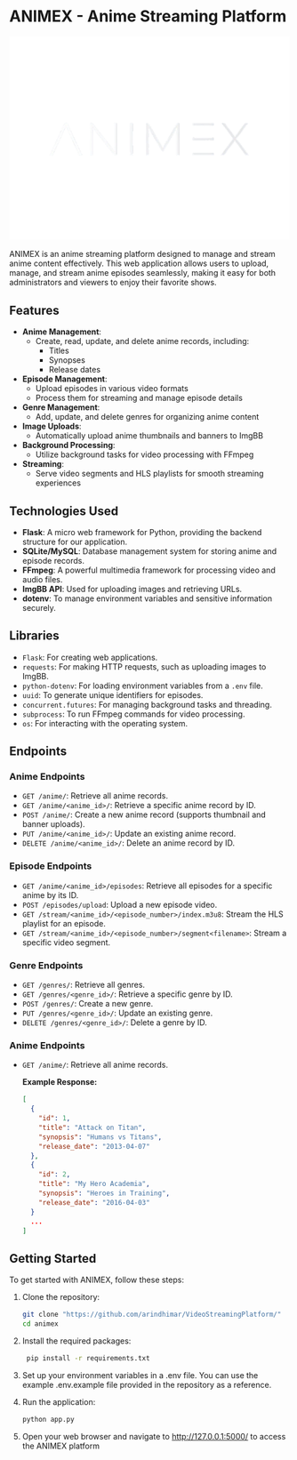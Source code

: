 # ANIMEX - Anime Streaming Platform

![ANIMEX Logo](https://github.com/arindhimar/VideoStreamingPlatform/blob/ANIMEX/static/images/Logo-NoBackgroud.png)

ANIMEX is an anime streaming platform designed to manage and stream anime content effectively. This web application allows users to upload, manage, and stream anime episodes seamlessly, making it easy for both administrators and viewers to enjoy their favorite shows.

## Features

- **Anime Management**:
  - Create, read, update, and delete anime records, including:
    - Titles
    - Synopses
    - Release dates
- **Episode Management**:
  - Upload episodes in various video formats
  - Process them for streaming and manage episode details
- **Genre Management**:
  - Add, update, and delete genres for organizing anime content
- **Image Uploads**:
  - Automatically upload anime thumbnails and banners to ImgBB
- **Background Processing**:
  - Utilize background tasks for video processing with FFmpeg
- **Streaming**:
  - Serve video segments and HLS playlists for smooth streaming experiences

## Technologies Used

- **Flask**: A micro web framework for Python, providing the backend structure for our application.
- **SQLite/MySQL**: Database management system for storing anime and episode records.
- **FFmpeg**: A powerful multimedia framework for processing video and audio files.
- **ImgBB API**: Used for uploading images and retrieving URLs.
- **dotenv**: To manage environment variables and sensitive information securely.

## Libraries

- `Flask`: For creating web applications.
- `requests`: For making HTTP requests, such as uploading images to ImgBB.
- `python-dotenv`: For loading environment variables from a `.env` file.
- `uuid`: To generate unique identifiers for episodes.
- `concurrent.futures`: For managing background tasks and threading.
- `subprocess`: To run FFmpeg commands for video processing.
- `os`: For interacting with the operating system.

## Endpoints

### Anime Endpoints

- `GET /anime/`: Retrieve all anime records.
- `GET /anime/<anime_id>/`: Retrieve a specific anime record by ID.
- `POST /anime/`: Create a new anime record (supports thumbnail and banner uploads).
- `PUT /anime/<anime_id>/`: Update an existing anime record.
- `DELETE /anime/<anime_id>/`: Delete an anime record by ID.

### Episode Endpoints

- `GET /anime/<anime_id>/episodes`: Retrieve all episodes for a specific anime by its ID.
- `POST /episodes/upload`: Upload a new episode video.
- `GET /stream/<anime_id>/<episode_number>/index.m3u8`: Stream the HLS playlist for an episode.
- `GET /stream/<anime_id>/<episode_number>/segment<filename>`: Stream a specific video segment.

### Genre Endpoints

- `GET /genres/`: Retrieve all genres.
- `GET /genres/<genre_id>/`: Retrieve a specific genre by ID.
- `POST /genres/`: Create a new genre.
- `PUT /genres/<genre_id>/`: Update an existing genre.
- `DELETE /genres/<genre_id>/`: Delete a genre by ID.

### Anime Endpoints

- `GET /anime/`: Retrieve all anime records.
  
  **Example Response:**
  ```json
  [
    {
      "id": 1,
      "title": "Attack on Titan",
      "synopsis": "Humans vs Titans",
      "release_date": "2013-04-07"
    },
    {
      "id": 2,
      "title": "My Hero Academia",
      "synopsis": "Heroes in Training",
      "release_date": "2016-04-03"
    }
    ...
  ]

## Getting Started

To get started with ANIMEX, follow these steps:

1. Clone the repository:
   ```bash
   git clone "https://github.com/arindhimar/VideoStreamingPlatform/"
   cd animex

2. Install the required packages:
   ```bash
    pip install -r requirements.txt

3. Set up your environment variables in a .env file. You can use the example .env.example file provided in the repository as a reference.

4. Run the application:
    ```bash
    python app.py
5. Open your web browser and navigate to http://127.0.0.1:5000/ to access the ANIMEX platform





